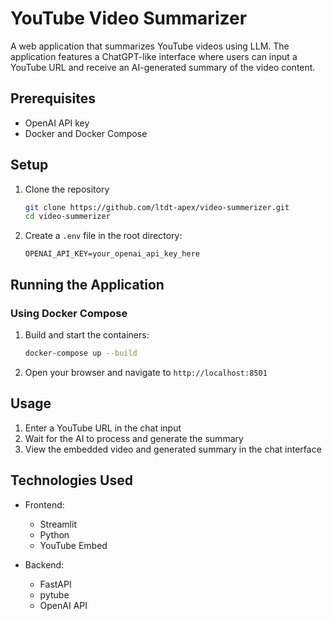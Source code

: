 # YouTube Video Summarizer

A web application that summarizes YouTube videos using LLM. The application features a ChatGPT-like interface where users can input a YouTube URL and receive an AI-generated summary of the video content.

## Prerequisites

- OpenAI API key
- Docker and Docker Compose

## Setup

1. Clone the repository
   ```bash
   git clone https://github.com/ltdt-apex/video-summerizer.git
   cd video-summerizer
   ```

2. Create a `.env` file in the root directory:
   ```
   OPENAI_API_KEY=your_openai_api_key_here
   ```

## Running the Application

<!-- ### Local Development

1. Start the backend server:
   ```bash
   cd backend
   uvicorn app.main:app --reload --port 8000
   ```

2. Start the frontend:
   ```bash
   cd frontend
   streamlit run app.py
   ```

3. Open your browser and navigate to `http://localhost:8501` -->

### Using Docker Compose

1. Build and start the containers:
   ```bash
   docker-compose up --build
   ```

2. Open your browser and navigate to `http://localhost:8501`

## Usage

1. Enter a YouTube URL in the chat input
2. Wait for the AI to process and generate the summary
3. View the embedded video and generated summary in the chat interface

## Technologies Used

- Frontend:
  - Streamlit
  - Python
  - YouTube Embed

- Backend:
  - FastAPI
  - pytube
  - OpenAI API